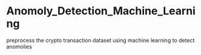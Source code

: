 # Anomoly_Detection_Machine_Learning
preprocess the crypto transaction dataset using machine learning to detect anomolies
